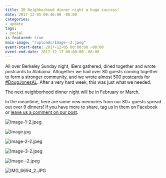 ```yaml
---
title: IB Neighborhood dinner night a huge success!
date: 2017-12-05 00:46:00 -08:00
categories:
- update
tags:
- social
is featured: true
main-image: "/uploads/Image--2.jpeg"
event-start-date: 2017-12-05 00:00:00 -08:00
event-end-date: 2017-12-17 00:00:00 -08:00
---
```


All over Berkeley Sunday night, IBers gathered, dined together and wrote postcards to Alabama. Altogether we had over 80 guests coming together to form a stronger community, and we wrote almost 500 postcards for [#DougJonesAL](https://dougjonesforsenate.com/). After a very hard week, this was just what we needed.

The next neighborhood dinner night will be in February or March.

In the meantime, here are some new memories from our 80+ guests spread out over 9 dinners! If you have more to share, tag us in them on Facebook or [leave us a comment on our post](https://www.facebook.com/BerkeleyIndivisible/posts/1632160056827573).

![Image-1-2.jpeg](/uploads/Image-1-2.jpeg)

![Image.jpg](/uploads/Image.jpg)

![Image-2-2.jpeg](/uploads/Image-2-2.jpeg)

![Image-3-2.jpeg](/uploads/Image-3-2.jpeg)

![Image--2.jpeg](/uploads/Image--2.jpeg)

![IMG_6694_2.JPG](/uploads/IMG_6694_2.JPG)